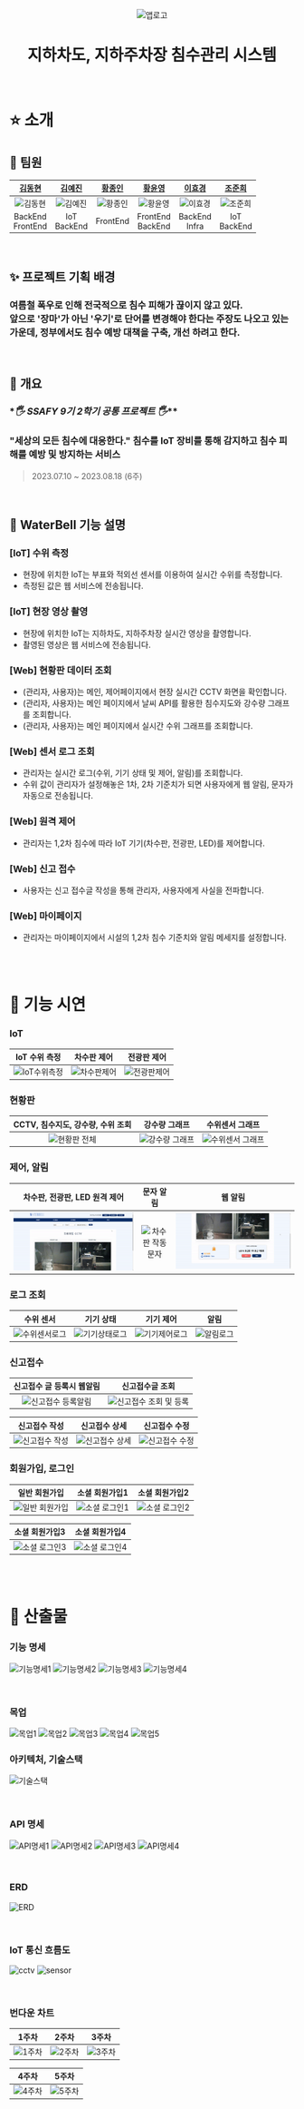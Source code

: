 <div align=center>

![앱로고](./img/앱로고.png)

 <h1>지하차도, 지하주차장 침수관리 시스템</h1>

</div>

<br>

# :star: 소개

## :boy: 팀원

| [김동현](https://github.com/DongHyun-Klm) |         [김예진]()          |         [황종인]()          |         [황윤영]()          |         [이효경]()          | [조준희](https://github.com/jjunehee) |
| :---------------------------------------: | :-------------------------: | :-------------------------: | :-------------------------: | :-------------------------: | :-----------------------------------: |
|        ![김동현](./img/김동현.png)        | ![김예진](./img/김예진.png) | ![황종인](./img/황종인.png) | ![황윤영](./img/황윤영.png) | ![이효경](./img/이효경.png) |      ![조준희](./img/조준희.png)      |
|            BackEnd<br>FrontEnd            |       IoT<br>BackEnd        |          FrontEnd           |     FrontEnd<br>BackEnd     |      BackEnd<br>Infra       |            IoT<br>BackEnd             |

<br>

## :sparkles: 프로젝트 기획 배경

<h3> 여름철 폭우로 인해 전국적으로 침수 피해가 끊이지 않고 있다. <br>앞으로 '장마'가 아닌 '우기'로 단어를 변경해야 한다는 주장도 나오고 있는 가운데, 정부에서도 침수 예방 대책을 구축, 개선 하려고 한다. </h3>

<br>

## :balloon: 개요

### \*_🖐 SSAFY 9기 2학기 공통 프로젝트 🖐_\*\*

<h3>"세상의 모든 침수에 대응한다." 침수를 IoT 장비를 통해 감지하고 침수 피해를 예방 및 방지하는 서비스 </h3>

> 2023.07.10 ~ 2023.08.18 (6주)

<br>

## :dart: WaterBell 기능 설명

### [IoT] 수위 측정

- 현장에 위치한 IoT는 부표와 적외선 센서를 이용하여 실시간 수위를 측정합니다.
- 측정된 값은 웹 서비스에 전송됩니다.

### [IoT] 현장 영상 촬영

- 현장에 위치한 IoT는 지하차도, 지하주차장 실시간 영상을 촬영합니다.
- 촬영된 영상은 웹 서비스에 전송됩니다.

### [Web] 현황판 데이터 조회

- (관리자, 사용자)는 메인, 제어페이지에서 현장 실시간 CCTV 화면을 확인합니다.
- (관리자, 사용자)는 메인 페이지에서 날씨 API를 활용한 침수지도와 강수량 그래프를 조회합니다.
- (관리자, 사용자)는 메인 페이지에서 실시간 수위 그래프를 조회합니다.

### [Web] 센서 로그 조회

- 관리자는 실시간 로그(수위, 기기 상태 및 제어, 알림)를 조회합니다.
- 수위 값이 관리자가 설정해놓은 1차, 2차 기준치가 되면 사용자에게 웹 알림, 문자가 자동으로 전송됩니다.

### [Web] 원격 제어

- 관리자는 1,2차 침수에 따라 IoT 기기(차수판, 전광판, LED)를 제어합니다.

### [Web] 신고 접수

- 사용자는 신고 접수글 작성을 통해 관리자, 사용자에게 사실을 전파합니다.

### [Web] 마이페이지

- 관리자는 마이페이지에서 시설의 1,2차 침수 기준치와 알림 메세지를 설정합니다.

<br><br>

# :rocket: 기능 시연

### IoT

|          IoT 수위 측정           |            차수판 제어            |            전광판 제어            |
| :------------------------------: | :-------------------------------: | :-------------------------------: |
| ![IoT수위측정](img/수위측정.gif) | ![차수판제어](img/차수판제어.gif) | ![전광판제어](img/전광판제어.gif) |

### 현황판

|         CCTV, 침수지도, 강수량, 수위 조회         |                    강수량 그래프                    |                     수위센서 그래프                     |
| :-----------------------------------------------: | :-------------------------------------------------: | :-----------------------------------------------------: |
| ![현황판 전체](README.assets/대시보드%20전체.gif) | ![강수량 그래프](README.assets/강수량%20그래프.png) | ![수위센서 그래프](README.assets/수위센서%20그래프.png) |

### 제어, 알림

|                      차수판, 전광판, LED 원격 제어                      |                          문자 알림                           |               웹 알림               |
| :---------------------------------------------------------------------: | :----------------------------------------------------------: | :---------------------------------: |
| ![차수판,전광판,LED원격제어](README.assets/차수판전광판LED원격제어.gif) | ![차수판 작동문자](README.assets/차수판%20작동시%20문자.png) | ![웹알림](README.assets/웹알림.gif) |

### 로그 조회

|             수위 센서             |             기기 상태             |             기기 제어             |           알림            |
| :-------------------------------: | :-------------------------------: | :-------------------------------: | :-----------------------: |
| ![수위센서로그](img/수위센서.png) | ![기기상태로그](img/기기상태.png) | ![기기제어로그](img/기기제어.png) | ![알림로그](img/알림.png) |

### 신고접수

|                신고접수 글 등록시 웹알림                 |                      신고접수글 조회                       |
| :------------------------------------------------------: | :--------------------------------------------------------: |
| ![신고접수 등록알림](README.assets/신고접수등록알림.png) | ![신고접수 조회 및 등록](README.assets/신고접수페이지.png) |

|                  신고접수 작성                   |                  신고접수 상세                   |                  신고접수 수정                   |
| :----------------------------------------------: | :----------------------------------------------: | :----------------------------------------------: |
| ![신고접수 작성](README.assets/신고접수작성.png) | ![신고접수 상세](README.assets/신고접수상세.png) | ![신고접수 수정](README.assets/신고접수수정.png) |

### 회원가입, 로그인

|                일반 회원가입                 |                 소셜 회원가입1                 |                 소셜 회원가입2                 |
| :------------------------------------------: | :--------------------------------------------: | :--------------------------------------------: |
| ![일반 회원가입](README.assets/회원가입.png) | ![소셜 로그인1](README.assets/소셜로그인1.png) | ![소셜 로그인2](README.assets/소셜로그인2.png) |

|                 소셜 회원가입3                 |                 소셜 회원가입4                 |
| :--------------------------------------------: | :--------------------------------------------: |
| ![소셜 로그인3](README.assets/소셜로그인3.png) | ![소셜 로그인4](README.assets/소셜로그인4.png) |

<br><br>

# :eyes: 산출물

### 기능 명세

![기능명세1](./img/기능명세1.PNG)
![기능명세2](./img/기능명세2.PNG)
![기능명세3](./img/기능명세3.PNG)
![기능명세4](./img/기능명세4.PNG)

<br>

### 목업

![목업1](./img/목업1.PNG)
![목업2](./img/목업2.PNG)
![목업3](./img/목업3.PNG)
![목업4](./img/목업4.PNG)
![목업5](./img/목업5.PNG)

### 아키텍처, 기술스택

![기술스택](./img/기술스택.PNG)

<br>

### API 명세

![API명세1](./img/API명세1.PNG)
![API명세2](./img/API명세2.PNG)
![API명세3](./img/API명세3.PNG)
![API명세4](./img/API명세4.PNG)

<br>

### ERD

![ERD](img/ERD.PNG)

<br>

### IoT 통신 흐름도

![cctv](img/CCTVstructure.png)
![sensor](img/SensorStructure.png)

<br>

### 번다운 차트

|           1주차           |           2주차           |           3주차           |
| :-----------------------: | :-----------------------: | :-----------------------: |
| ![1주차](./img/1주차.PNG) | ![2주차](./img/2주차.PNG) | ![3주차](./img/3주차.PNG) |

|           4주차           |           5주차           |
| :-----------------------: | :-----------------------: |
| ![4주차](./img/4주차.PNG) | ![5주차](./img/5주차.PNG) |

